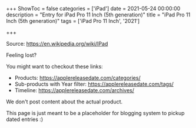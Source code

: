 +++
ShowToc = false
categories = ['iPad']
date = 2021-05-24 00:00:00
description = "Entry for iPad Pro 11 Inch (5th generation)"
title = "iPad Pro 11 Inch (5th generation)"
tags = ['iPad Pro 11 Inch', '2021']

+++

Source: https://en.wikipedia.org/wiki/IPad

Feeling lost?

You might want to checkout these links:
- Products: https://applereleasedate.com/categories/
- Sub-products with Year filter: https://applereleasedate.com/tags/
- Timeline: https://applereleasedate.com/archives/

We don't post content about the actual product. 



This page is just meant to be a placeholder for blogging system to pickup dated entries :)


